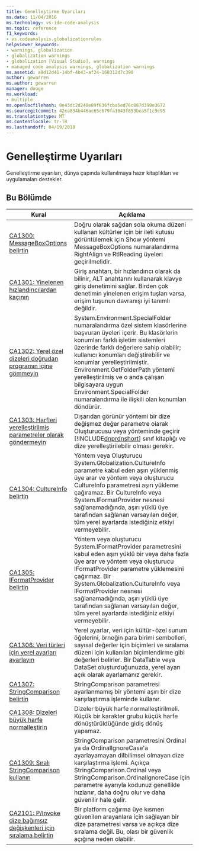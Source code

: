 ```yaml
---
title: Genelleştirme Uyarıları
ms.date: 11/04/2016
ms.technology: vs-ide-code-analysis
ms.topic: reference
f1_keywords:
- vs.codeanalysis.globalizationrules
helpviewer_keywords:
- warnings, globalization
- globalization warnings
- globalization [Visual Studio], warnings
- managed code analysis warnings, globalization warnings
ms.assetid: a8d12d41-14bf-4b43-af24-168312d7c390
author: gewarren
ms.author: gewarren
manager: douge
ms.workload:
- multiple
ms.openlocfilehash: 0e43dc2d248e89f636fcba5ed76c087d390e3672
ms.sourcegitcommit: 42ea834b446ac65c679fa1043f853bea5f1c9c95
ms.translationtype: MT
ms.contentlocale: tr-TR
ms.lasthandoff: 04/19/2018
---
```

# <a name="globalization-warnings"></a>Genelleştirme Uyarıları
Genelleştirme uyarıları, dünya çapında kullanılmaya hazır kitaplıkları ve uygulamaları destekler.

## <a name="in-this-section"></a>Bu Bölümde

|Kural|Açıklama|
|----------|-----------------|
|[CA1300: MessageBoxOptions belirtin](../code-quality/ca1300-specify-messageboxoptions.md)|Doğru olarak sağdan sola okuma düzeni kullanan kültürler için bir ileti kutusu görüntülemek için Show yöntemi MessageBoxOptions numaralandırma RightAlign ve RtlReading üyeleri geçirilmelidir.|
|[CA1301: Yinelenen hızlandırıcılardan kaçının](../code-quality/ca1301-avoid-duplicate-accelerators.md)|Giriş anahtarı, bir hızlandırıcı olarak da bilinir, ALT anahtarını kullanarak klavye giriş denetimini sağlar. Birden çok denetimin yinelenen erişim tuşları varsa, erişim tuşunun davranışı iyi tanımlı değildir.|
|[CA1302: Yerel özel dizeleri doğrudan programın içine gömmeyin](../code-quality/ca1302-do-not-hardcode-locale-specific-strings.md)|System.Environment.SpecialFolder numaralandırma özel sistem klasörlerine başvuran üyeleri içerir. Bu klasörlerin konumları farklı işletim sistemleri üzerinde farklı değerlere sahip olabilir; kullanıcı konumları değiştirebilir ve konumlar yerelleştirilmiştir. Environment.GetFolderPath yöntemi yerelleştirilmiş ve o anda çalışan bilgisayara uygun Environment.SpecialFolder numaralandırma ile ilişkili olan konumları döndürür.|
|[CA1303: Harfleri yerelleştirilmiş parametreler olarak göndermeyin](../code-quality/ca1303-do-not-pass-literals-as-localized-parameters.md)|Dışarıdan görünür yöntemi bir dize değişmez değer parametre olarak Oluşturucusu veya yönteminde geçirir [!INCLUDE[dnprdnshort](../code-quality/includes/dnprdnshort_md.md)] sınıf kitaplığı ve dize yerelleştirilebilir olması gerekir.|
|[CA1304: CultureInfo belirtin](../code-quality/ca1304-specify-cultureinfo.md)|Yöntem veya Oluşturucu System.Globalization.CultureInfo parametre kabul eden aşırı yüklenmiş üye arar ve yöntem veya oluşturucu CultureInfo parametresi aşırı yükleme çağıramaz. Bir CultureInfo veya System.IFormatProvider nesnesi sağlanamadığında, aşırı yüklü üye tarafından sağlanan varsayılan değer, tüm yerel ayarlarda istediğiniz etkiyi vermeyebilir.|
|[CA1305: IFormatProvider belirtin](../code-quality/ca1305-specify-iformatprovider.md)|Yöntem veya oluşturucu System.IFormatProvider parametresini kabul eden aşırı yüklü bir veya daha fazla üye arar ve yöntem veya oluşturucu IFormatProvider parametre yüklemesini çağırmaz. Bir System.Globalization.CultureInfo veya IFormatProvider nesnesi sağlanamadığında, aşırı yüklü üye tarafından sağlanan varsayılan değer, tüm yerel ayarlarda istediğiniz etkiyi vermeyebilir.|
|[CA1306: Veri türleri için yerel ayarları ayarlayın](../code-quality/ca1306-set-locale-for-data-types.md)|Yerel ayarlar, veri için kültür-özel sunum öğelerini, örneğin para birimi sembolleri, sayısal değerler için biçimleri ve sıralama düzeni için kullanılan biçimlendirme gibi değerleri belirler. Bir DataTable veya DataSet oluşturduğunuzda, yerel ayarı açık olarak ayarlamanız gerekir.|
|[CA1307: StringComparison belirtin](../code-quality/ca1307-specify-stringcomparison.md)|StringComparison parametresi ayarlanmamış bir yöntemi aşırı bir dize karşılaştırma işleminde kullanır.|
|[CA1308: Dizeleri büyük harfe normalleştirin](../code-quality/ca1308-normalize-strings-to-uppercase.md)|Dizeler büyük harfe normalleştirilmeli. Küçük bir karakter grubu küçük harfe dönüştürüldüğünde gidiş dönüş yapamaz.|
|[CA1309: Sıralı StringComparison kullanın](../code-quality/ca1309-use-ordinal-stringcomparison.md)|StringComparison parametresini Ordinal ya da OrdinalIgnoreCase'a ayarlayamayan dilbilimsel olmayan dize karşılaştırma işlemi. Açıkça StringComparison.Ordinal veya StringComparison.OrdinalIgnoreCase için parametre ayarıyla kodunuz genellikle hızlanır, daha doğru olur ve daha güvenilir hale gelir.|
|[CA2101: P/Invoke dize bağımsız değişkenleri için sıralama belirtin](../code-quality/ca2101-specify-marshaling-for-p-invoke-string-arguments.md)|Bir platform çağırma üye kısmen güvenilen arayanlara için sağlayan bir dize parametresi varsa ve açıkça dize sıralama değil. Bu, olası bir güvenlik açığına neden olabilir.|